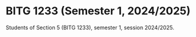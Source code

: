 # BITG 1233 (Semester 1, 2024/2025)
Students of Section 5 (BITG 1233), semester 1, session 2024/2025.
